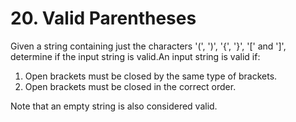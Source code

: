 # 20. Valid Parentheses

Given a string containing just the characters '\(', '\)', '{', '}', '\[' and '\]', determine if the input string is valid.An input string is valid if:

1. Open brackets must be closed by the same type of brackets.
2. Open brackets must be closed in the correct order.

Note that an empty string is also considered valid.

